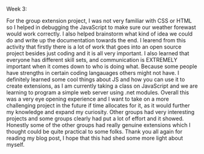 Week 3:

For the group extension project, I was not very familiar with CSS or HTML so I helped in debugging the JavaScript to make sure our weather forewast would work correctly. I also helped brainstorm what kind of idea we could do and write up the documentation towards the end. I learend from this activity that firstly there is a lot of work that goes into an open source project besides just coding and it is all very important. I also learned that everyone has different skill sets, and communication is EXTREMELY important when it comes down to who is doing what. Because some people have strengths in certain coding langauages others might not have. I definitely learned some cool things about JS and how you can use it to create extensions, as I am currently taking a class on JavaScript and we are learning to program a simple web server using .net modules. Overall this was a very eye opening experience and I want to take on a more challenging project in the future if time allocates for it, as it would further my knowledge and expand my curiosity. Other groups had very interesting projects and some groups clearly had put a lot of effort and it showed. Honestly some of the other groups had really genuine extensions which I thought could be quite practical to some folks. Thank you all again for reading my blog post, I hope that this had shed some more light about myself.
